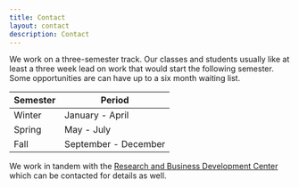 ```yaml
---
title: Contact
layout: contact
description: Contact
---
```


We work on a three-semester track. Our classes and students usually like at least a three week lead on work that would start the following semester.  Some opportunities are can have up to a six month waiting list.  

| Semester  | Period          |
| --------- | --------------- |
| Winter    | January - April |
| Spring    | May - July      |
| Fall      | September - December |

We work in tandem with the [Research and Business Development Center](https://www.rbdcenter.org/data-analytics/) which can be contacted for details as well. 